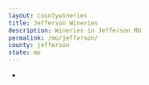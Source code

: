 ```yaml
---
layout: countywineries
title: Jefferson Wineries
description: Wineries in Jefferson MO
permalink: /mo/jefferson/
county: jefferson
state: mo
---
```

-
